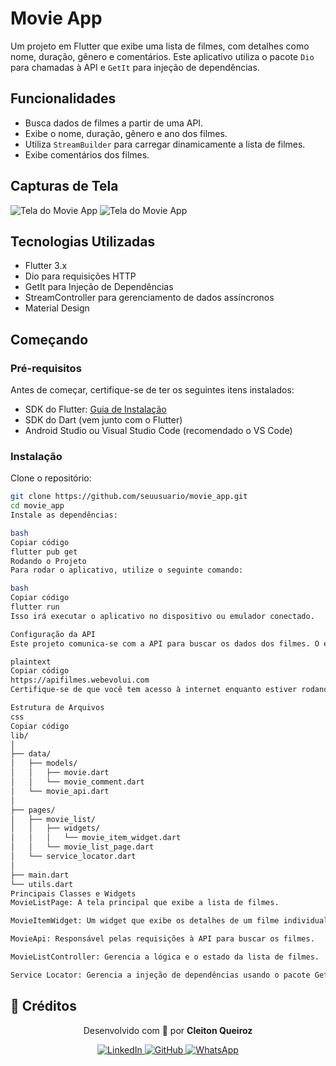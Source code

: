 # Movie App

Um projeto em Flutter que exibe uma lista de filmes, com detalhes como nome, duração, gênero e comentários. Este aplicativo utiliza o pacote `Dio` para chamadas à API e `GetIt` para injeção de dependências.

## Funcionalidades
- Busca dados de filmes a partir de uma API.
- Exibe o nome, duração, gênero e ano dos filmes.
- Utiliza `StreamBuilder` para carregar dinamicamente a lista de filmes.
- Exibe comentários dos filmes.

## Capturas de Tela
![Tela do Movie App](screenshots/screenshot1.png)
![Tela do Movie App](screenshots/screenshot2.png)

## Tecnologias Utilizadas
- Flutter 3.x
- Dio para requisições HTTP
- GetIt para Injeção de Dependências
- StreamController para gerenciamento de dados assíncronos
- Material Design

## Começando

### Pré-requisitos
Antes de começar, certifique-se de ter os seguintes itens instalados:
- SDK do Flutter: [Guia de Instalação](https://flutter.dev/docs/get-started/install)
- SDK do Dart (vem junto com o Flutter)
- Android Studio ou Visual Studio Code (recomendado o VS Code)

### Instalação
Clone o repositório:

```bash
git clone https://github.com/seuusuario/movie_app.git
cd movie_app
Instale as dependências:

bash
Copiar código
flutter pub get
Rodando o Projeto
Para rodar o aplicativo, utilize o seguinte comando:

bash
Copiar código
flutter run
Isso irá executar o aplicativo no dispositivo ou emulador conectado.

Configuração da API
Este projeto comunica-se com a API para buscar os dados dos filmes. O endpoint da API utilizado é:

plaintext
Copiar código
https://apifilmes.webevolui.com
Certifique-se de que você tem acesso à internet enquanto estiver rodando o aplicativo. A API retorna uma lista de filmes, que será exibida no aplicativo.

Estrutura de Arquivos
css
Copiar código
lib/
│
├── data/
│   ├── models/
│   │   ├── movie.dart
│   │   └── movie_comment.dart
│   └── movie_api.dart
│
├── pages/
│   ├── movie_list/
│   │   ├── widgets/
│   │   │   └── movie_item_widget.dart
│   │   └── movie_list_page.dart
│   └── service_locator.dart
│
├── main.dart
└── utils.dart
Principais Classes e Widgets
MovieListPage: A tela principal que exibe a lista de filmes.

MovieItemWidget: Um widget que exibe os detalhes de um filme individual.

MovieApi: Responsável pelas requisições à API para buscar os filmes.

MovieListController: Gerencia a lógica e o estado da lista de filmes.

Service Locator: Gerencia a injeção de dependências usando o pacote GetIt.
```
## 📇 Créditos

<p align="center">
  Desenvolvido com 💙 por <strong>Cleiton Queiroz</strong>
</p>

<p align="center">
  <a href="https://www.linkedin.com/in/cleitonqueiroz-dev" target="_blank">
    <img src="https://img.shields.io/badge/-LinkedIn-0A66C2?style=for-the-badge&logo=linkedin&logoColor=white" alt="LinkedIn">
  </a>
  <a href="https://github.com/CleitonQ" target="_blank">
    <img src="https://img.shields.io/badge/-GitHub-181717?style=for-the-badge&logo=github&logoColor=white" alt="GitHub">
  </a>
  <a href="https://wa.me/5515996295847" target="_blank">
    <img src="https://img.shields.io/badge/-WhatsApp-25D366?style=for-the-badge&logo=whatsapp&logoColor=white" alt="WhatsApp">
  </a>
</p>
